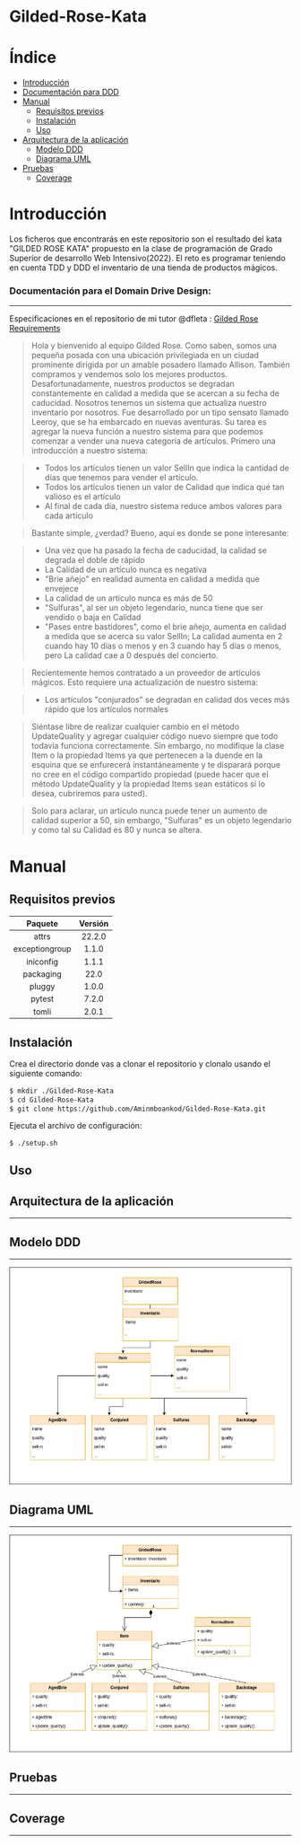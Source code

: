 # Gilded-Rose-Kata

# Índice

+   [Introducción](#introducción)
+   [Documentación para DDD](#documentación-para-el-domain-drive-design)
+   [Manual](#manual)
    +   [Requisitos previos](#requisitos-previos)
    +   [Instalación](#instalación)
    +   [Uso](#uso)
+   [Arquitectura de la aplicación](#arquitectura-de-la-aplicación)
    +   [Modelo DDD](#modelo-ddd)
    +   [Diagrama UML](#diagrama-uml)
+   [Pruebas](#pruebas)
    +   [Coverage](#coverage)




# Introducción

Los ficheros que encontrarás en este repositorio son el resultado del kata "GILDED ROSE KATA" propuesto en la clase de programación de Grado Superior de desarrollo Web Intensivo(2022).
El reto es programar teniendo en cuenta TDD y DDD el inventario de una tienda de productos mágicos.

### Documentación para el Domain Drive Design:
----

Especificaciones en el repositorio de mi tutor @dfleta : [Gilded Rose Requirements](https://github.com/dfleta/Python_ejercicios/blob/master/Poo/GildedRose_Refactoring_TDD_Kata/GildedRoseRequirements.txt)

>Hola y bienvenido al equipo Gilded Rose. Como saben, somos una pequeña posada con una ubicación privilegiada en un
ciudad prominente dirigida por un amable posadero llamado Allison. También compramos y vendemos solo los mejores productos.
Desafortunadamente, nuestros productos se degradan constantemente en calidad a medida que se acercan a su fecha de caducidad. Nosotros
tenemos un sistema que actualiza nuestro inventario por nosotros. Fue desarrollado por un tipo sensato llamado
Leeroy, que se ha embarcado en nuevas aventuras. Su tarea es agregar la nueva función a nuestro sistema para que
podemos comenzar a vender una nueva categoría de artículos. Primero una introducción a nuestro sistema:

>- Todos los artículos tienen un valor SellIn que indica la cantidad de días que tenemos para vender el artículo.
>- Todos los artículos tienen un valor de Calidad que indica qué tan valioso es el artículo
>- Al final de cada día, nuestro sistema reduce ambos valores para cada artículo

>Bastante simple, ¿verdad? Bueno, aquí es donde se pone interesante:

>- Una vez que ha pasado la fecha de caducidad, la calidad se degrada el doble de rápido
>- La Calidad de un artículo nunca es negativa
>- "Brie añejo" en realidad aumenta en calidad a medida que envejece
>- La calidad de un artículo nunca es más de 50
>- "Sulfuras", al ser un objeto legendario, nunca tiene que ser vendido o baja en Calidad
>- "Pases entre bastidores", como el brie añejo, aumenta en calidad a medida que se acerca su valor SellIn;
>La calidad aumenta en 2 cuando hay 10 días o menos y en 3 cuando hay 5 días o menos, pero
La calidad cae a 0 después del concierto.

>Recientemente hemos contratado a un proveedor de artículos mágicos. Esto requiere una actualización de nuestro sistema:

>- Los artículos "conjurados" se degradan en calidad dos veces más rápido que los artículos normales

>Siéntase libre de realizar cualquier cambio en el método UpdateQuality y agregar cualquier código nuevo siempre que todo
todavía funciona correctamente. Sin embargo, no modifique la clase Item o la propiedad Items ya que pertenecen a la
duende en la esquina que se enfurecerá instantáneamente y te disparará porque no cree en el código compartido
propiedad (puede hacer que el método UpdateQuality y la propiedad Items sean estáticos si lo desea, cubriremos
para usted).

>Solo para aclarar, un artículo nunca puede tener un aumento de calidad superior a 50, sin embargo, "Sulfuras" es un
objeto legendario y como tal su Calidad es 80 y nunca se altera.

# Manual

## Requisitos previos
| Paquete | Versión |
|:----:|:----:|
|attrs | 22.2.0
| exceptiongroup | 1.1.0 
| iniconfig | 1.1.1 |
| packaging | 22.0 | 
| pluggy | 1.0.0 |
| pytest | 7.2.0 |
| tomli | 2.0.1

## Instalación

Crea el directorio donde vas a clonar el repositorio  y clonalo usando el siguiente comando:
```
$ mkdir ./Gilded-Rose-Kata
$ cd Gilded-Rose-Kata
$ git clone https://github.com/Aminmboankod/Gilded-Rose-Kata.git
```
Ejecuta el archivo de configuración:
```
$ ./setup.sh
```
## Uso



## Arquitectura de la aplicación
---
## Modelo DDD
---
![DDD Model](/docs/images/DDDModel-gildedRose.drawio.png)

## Diagrama UML
---
![Diagrama UML](/docs/images/gildedRoseUML.drawio.png)
## Pruebas
---

## Coverage
---
